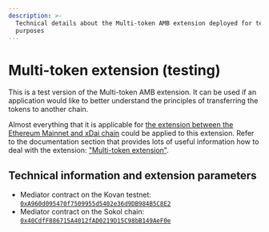 ```yaml
---
description: >-
  Technical details about the Multi-token AMB extension deployed for testing
  purposes
---
```


# Multi-token extension \(testing\)

This is a test version of the Multi-token AMB extension. It can be used if an application would like to better understand the principles of transferring the tokens to another chain.

Almost everything that it is applicable for [the extension between the Ethereum Mainnet and xDai chain](https://docs.tokenbridge.net/eth-xdai-amb-bridge/multi-token-extension) could be applied to this extension. Refer to the documentation section that provides lots of useful information how to deal with the extension: ["Multi-token extension"](https://docs.tokenbridge.net/eth-xdai-amb-bridge/multi-token-extension).

## Technical information and extension parameters

* Mediator contract on the Kovan testnet: [`0xA960d095470f7509955d5402e36d9DB984B5C8E2`](https://kovan.etherscan.io/address/0xA960d095470f7509955d5402e36d9DB984B5C8E2)
* Mediator contract on the Sokol chain: [`0x40CdfF886715A4012fAD0219D15C98bB149AeF0e`](https://blockscout.com/poa/sokol/address/0x40CdfF886715A4012fAD0219D15C98bB149AeF0e/)

